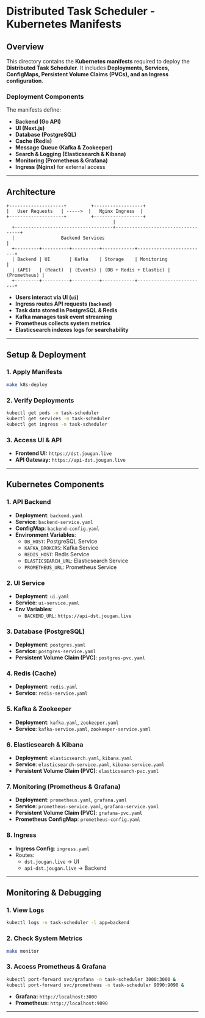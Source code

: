 # Distributed Task Scheduler - Kubernetes Manifests

## Overview
This directory contains the **Kubernetes manifests** required to deploy the **Distributed Task Scheduler**. It includes **Deployments, Services, ConfigMaps, Persistent Volume Claims (PVCs), and an Ingress configuration**.

### Deployment Components
The manifests define:
- **Backend (Go API)**
- **UI (Next.js)**
- **Database (PostgreSQL)**
- **Cache (Redis)**
- **Message Queue (Kafka & Zookeeper)**
- **Search & Logging (Elasticsearch & Kibana)**
- **Monitoring (Prometheus & Grafana)**
- **Ingress (Nginx)** for external access

---

## Architecture
```
+--------------------+         +------------------+
|   User Requests   | ----->  |   Nginx Ingress  |
+--------------------+         +------------------+
                                       |
  +------------------------------------+-----------------------------------+
  |                 Backend Services                                      |
  +---------+----------+----------+------------+-------------------------+
  | Backend | UI       | Kafka    | Storage    | Monitoring              |
  | (API)   | (React)  | (Events) | (DB + Redis + Elastic) | (Prometheus) |
  +---------+----------+----------+------------+-------------------------+
```

- **Users interact via UI (`ui`)**
- **Ingress routes API requests (`backend`)**
- **Task data stored in PostgreSQL & Redis**
- **Kafka manages task event streaming**
- **Prometheus collects system metrics**
- **Elasticsearch indexes logs for searchability**

---

## Setup & Deployment

### 1. Apply Manifests
```sh
make k8s-deploy
```

### 2. Verify Deployments
```sh
kubectl get pods -n task-scheduler
kubectl get services -n task-scheduler
kubectl get ingress -n task-scheduler
```

### 3. Access UI & API
- **Frontend UI:** `https://dst.jougan.live`
- **API Gateway:** `https://api-dst.jougan.live`

---

## Kubernetes Components

### 1. API Backend
- **Deployment**: `backend.yaml`
- **Service**: `backend-service.yaml`
- **ConfigMap**: `backend-config.yaml`
- **Environment Variables**:
  - `DB_HOST`: PostgreSQL Service
  - `KAFKA_BROKERS`: Kafka Service
  - `REDIS_HOST`: Redis Service
  - `ELASTICSEARCH_URL`: Elasticsearch Service
  - `PROMETHEUS_URL`: Prometheus Service

### 2. UI Service
- **Deployment**: `ui.yaml`
- **Service**: `ui-service.yaml`
- **Env Variables**:
  - `BACKEND_URL`: `https://api-dst.jougan.live`

### 3. Database (PostgreSQL)
- **Deployment**: `postgres.yaml`
- **Service**: `postgres-service.yaml`
- **Persistent Volume Claim (PVC)**: `postgres-pvc.yaml`

### 4. Redis (Cache)
- **Deployment**: `redis.yaml`
- **Service**: `redis-service.yaml`

### 5. Kafka & Zookeeper
- **Deployment**: `kafka.yaml`, `zookeeper.yaml`
- **Service**: `kafka-service.yaml`, `zookeeper-service.yaml`

### 6. Elasticsearch & Kibana
- **Deployment**: `elasticsearch.yaml`, `kibana.yaml`
- **Service**: `elasticsearch-service.yaml`, `kibana-service.yaml`
- **Persistent Volume Claim (PVC)**: `elasticsearch-pvc.yaml`

### 7. Monitoring (Prometheus & Grafana)
- **Deployment**: `prometheus.yaml`, `grafana.yaml`
- **Service**: `prometheus-service.yaml`, `grafana-service.yaml`
- **Persistent Volume Claim (PVC)**: `grafana-pvc.yaml`
- **Prometheus ConfigMap**: `prometheus-config.yaml`

### 8. Ingress
- **Ingress Config**: `ingress.yaml`
- Routes:
  - `dst.jougan.live` → UI
  - `api-dst.jougan.live` → Backend

---

## Monitoring & Debugging

### 1. View Logs
```sh
kubectl logs -n task-scheduler -l app=backend
```

### 2. Check System Metrics
```sh
make monitor
```

### 3. Access Prometheus & Grafana
```sh
kubectl port-forward svc/grafana -n task-scheduler 3000:3000 &
kubectl port-forward svc/prometheus -n task-scheduler 9090:9090 &
```
- **Grafana:** `http://localhost:3000`
- **Prometheus:** `http://localhost:9090`

---

